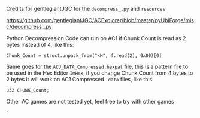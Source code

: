 Credits for gentlegiantJGC for the `decompress_.py` and `resources`

https://github.com/gentlegiantJGC/ACExplorer/blob/master/pyUbiForge/misc/decompress_.py

Python Decompression Code can run on AC1 if Chunk Count is read as 2 bytes instead of 4, like this:

`Chunk_Count = struct.unpack_from("<H", f.read(2), 0x00)[0]`

Same goes for the `ACU_DATA_Compressed.hexpat` file, this is a pattern file to be used in the Hex Editor `ImHex`, if you change Chunk Count from 4 bytes to 2 bytes it will work on AC1 Compressed `.data` files, like this:

`u32 CHUNK_Count;`

Other AC games are not tested yet, feel free to try with other games

`
